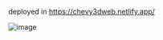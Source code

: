 deployed in https://chevy3dweb.netlify.app/

![image](https://github.com/user-attachments/assets/cf061155-a2d1-401b-947c-1dd918ec6d85)

